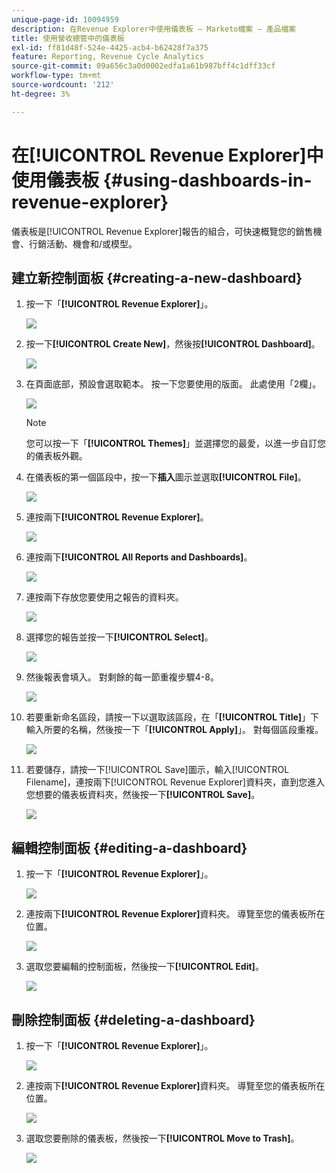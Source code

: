 ```yaml
---
unique-page-id: 10094959
description: 在Revenue Explorer中使用儀表板 — Marketo檔案 — 產品檔案
title: 使用營收總管中的儀表板
exl-id: ff81d48f-524e-4425-acb4-b62428f7a375
feature: Reporting, Revenue Cycle Analytics
source-git-commit: 09a656c3a0d0002edfa1a61b987bff4c1dff33cf
workflow-type: tm+mt
source-wordcount: '212'
ht-degree: 3%

---
```


# 在[!UICONTROL Revenue Explorer]中使用儀表板 {#using-dashboards-in-revenue-explorer}

儀表板是[!UICONTROL Revenue Explorer]報告的組合，可快速概覽您的銷售機會、行銷活動、機會和/或模型。

## 建立新控制面板 {#creating-a-new-dashboard}

1. 按一下「**[!UICONTROL Revenue Explorer]**」。

   ![](assets/one.png)

1. 按一下&#x200B;**[!UICONTROL Create New]**，然後按&#x200B;**[!UICONTROL Dashboard]**。

   ![](assets/two.png)

1. 在頁面底部，預設會選取範本。 按一下您要使用的版面。 此處使用「2欄」。

   ![](assets/three.png)

   >[!NOTE]
   >
   >您可以按一下「**[!UICONTROL Themes]**」並選擇您的最愛，以進一步自訂您的儀表板外觀。

1. 在儀表板的第一個區段中，按一下&#x200B;**插入**&#x200B;圖示並選取&#x200B;**[!UICONTROL File]**。

   ![](assets/four.png)

1. 連按兩下&#x200B;**[!UICONTROL Revenue Explorer]**。

   ![](assets/five.png)

1. 連按兩下&#x200B;**[!UICONTROL All Reports and Dashboards]**。

   ![](assets/six.png)

1. 連按兩下存放您要使用之報告的資料夾。

   ![](assets/seven.png)

1. 選擇您的報告並按一下&#x200B;**[!UICONTROL Select]**。

   ![](assets/eight.png)

1. 然後報表會填入。 對剩餘的每一節重複步驟4-8。

   ![](assets/nine.png)

1. 若要重新命名區段，請按一下以選取該區段，在「**[!UICONTROL Title]**」下輸入所要的名稱，然後按一下「**[!UICONTROL Apply]**」。 對每個區段重複。

   ![](assets/ten.png)

1. 若要儲存，請按一下[!UICONTROL Save]圖示，輸入[!UICONTROL Filename]，連按兩下[!UICONTROL Revenue Explorer]資料夾，直到您進入您想要的儀表板資料夾，然後按一下&#x200B;**[!UICONTROL Save]**。

   ![](assets/eleven.png)

## 編輯控制面板 {#editing-a-dashboard}

1. 按一下「**[!UICONTROL Revenue Explorer]**」。

   ![](assets/one.png)

1. 連按兩下&#x200B;**[!UICONTROL Revenue Explorer]**&#x200B;資料夾。 導覽至您的儀表板所在位置。

   ![](assets/thirteen.png)

1. 選取您要編輯的控制面板，然後按一下&#x200B;**[!UICONTROL Edit]**。

   ![](assets/fourteen.png)

## 刪除控制面板 {#deleting-a-dashboard}

1. 按一下「**[!UICONTROL Revenue Explorer]**」。

   ![](assets/one.png)

1. 連按兩下&#x200B;**[!UICONTROL Revenue Explorer]**&#x200B;資料夾。 導覽至您的儀表板所在位置。

   ![](assets/thirteen.png)

1. 選取您要刪除的儀表板，然後按一下&#x200B;**[!UICONTROL Move to Trash]**。

   ![](assets/fifteen.png)
